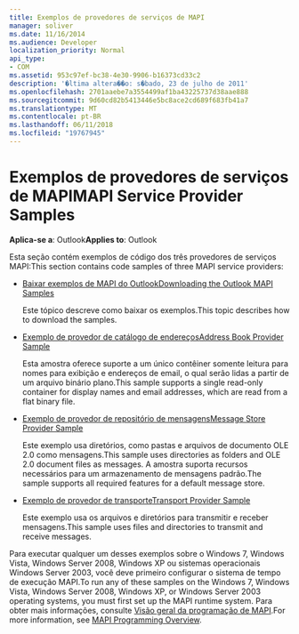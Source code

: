 ```yaml
---
title: Exemplos de provedores de serviços de MAPI
manager: soliver
ms.date: 11/16/2014
ms.audience: Developer
localization_priority: Normal
api_type:
- COM
ms.assetid: 953c97ef-bc38-4e30-9906-b16373cd33c2
description: '�ltima altera��o: s�bado, 23 de julho de 2011'
ms.openlocfilehash: 2701aaebe7a3554499af1ba43225737d38aae888
ms.sourcegitcommit: 9d60cd82b5413446e5bc8ace2cd689f683fb41a7
ms.translationtype: MT
ms.contentlocale: pt-BR
ms.lasthandoff: 06/11/2018
ms.locfileid: "19767945"
---
```

# <a name="mapi-service-provider-samples"></a><span data-ttu-id="cd3e8-103">Exemplos de provedores de serviços de MAPI</span><span class="sxs-lookup"><span data-stu-id="cd3e8-103">MAPI Service Provider Samples</span></span>

  
  
<span data-ttu-id="cd3e8-104">**Aplica-se a**: Outlook</span><span class="sxs-lookup"><span data-stu-id="cd3e8-104">**Applies to**: Outlook</span></span> 
  
<span data-ttu-id="cd3e8-105">Esta seção contém exemplos de código dos três provedores de serviços MAPI:</span><span class="sxs-lookup"><span data-stu-id="cd3e8-105">This section contains code samples of three MAPI service providers:</span></span>
  
- [<span data-ttu-id="cd3e8-106">Baixar exemplos de MAPI do Outlook</span><span class="sxs-lookup"><span data-stu-id="cd3e8-106">Downloading the Outlook MAPI Samples</span></span>](downloading-the-outlook-mapi-samples.md)
    
    <span data-ttu-id="cd3e8-107">Este tópico descreve como baixar os exemplos.</span><span class="sxs-lookup"><span data-stu-id="cd3e8-107">This topic describes how to download the samples.</span></span>
    
- [<span data-ttu-id="cd3e8-108">Exemplo de provedor de catálogo de endereços</span><span class="sxs-lookup"><span data-stu-id="cd3e8-108">Address Book Provider Sample</span></span>](address-book-provider-sample.md)
    
    <span data-ttu-id="cd3e8-109">Esta amostra oferece suporte a um único contêiner somente leitura para nomes para exibição e endereços de email, o qual serão lidas a partir de um arquivo binário plano.</span><span class="sxs-lookup"><span data-stu-id="cd3e8-109">This sample supports a single read-only container for display names and email addresses, which are read from a flat binary file.</span></span>
    
- [<span data-ttu-id="cd3e8-110">Exemplo de provedor de repositório de mensagens</span><span class="sxs-lookup"><span data-stu-id="cd3e8-110">Message Store Provider Sample</span></span>](message-store-provider-sample.md)
    
    <span data-ttu-id="cd3e8-111">Este exemplo usa diretórios, como pastas e arquivos de documento OLE 2.0 como mensagens.</span><span class="sxs-lookup"><span data-stu-id="cd3e8-111">This sample uses directories as folders and OLE 2.0 document files as messages.</span></span> <span data-ttu-id="cd3e8-112">A amostra suporta recursos necessários para um armazenamento de mensagens padrão.</span><span class="sxs-lookup"><span data-stu-id="cd3e8-112">The sample supports all required features for a default message store.</span></span>
    
- [<span data-ttu-id="cd3e8-113">Exemplo de provedor de transporte</span><span class="sxs-lookup"><span data-stu-id="cd3e8-113">Transport Provider Sample</span></span>](transport-provider-sample.md)
    
    <span data-ttu-id="cd3e8-114">Este exemplo usa os arquivos e diretórios para transmitir e receber mensagens.</span><span class="sxs-lookup"><span data-stu-id="cd3e8-114">This sample uses files and directories to transmit and receive messages.</span></span>
    
<span data-ttu-id="cd3e8-115">Para executar qualquer um desses exemplos sobre o Windows 7, Windows Vista, Windows Server 2008, Windows XP ou sistemas operacionais Windows Server 2003, você deve primeiro configurar o sistema de tempo de execução MAPI.</span><span class="sxs-lookup"><span data-stu-id="cd3e8-115">To run any of these samples on the Windows 7, Windows Vista, Windows Server 2008, Windows XP, or Windows Server 2003 operating systems, you must first set up the MAPI runtime system.</span></span> <span data-ttu-id="cd3e8-116">Para obter mais informações, consulte [Visão geral da programação de MAPI](mapi-programming-overview.md).</span><span class="sxs-lookup"><span data-stu-id="cd3e8-116">For more information, see [MAPI Programming Overview](mapi-programming-overview.md).</span></span>
  

